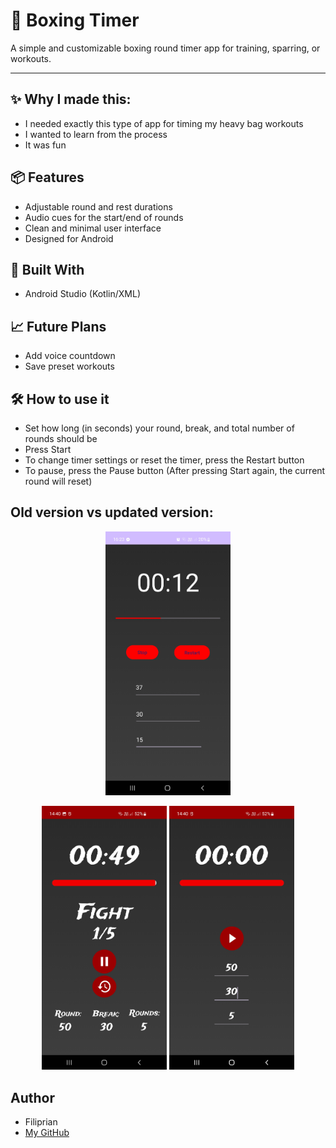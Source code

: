 # 🥊 Boxing Timer

A simple and customizable boxing round timer app for training, sparring, or workouts.

---

## ✨ Why I made this:
- I needed exactly this type of app for timing my heavy bag workouts
- I wanted to learn from the process
- It was fun

## 📦 Features
- Adjustable round and rest durations  
- Audio cues for the start/end of rounds  
- Clean and minimal user interface  
- Designed for Android

## 🧱 Built With
- Android Studio (Kotlin/XML)

## 📈 Future Plans
- Add voice countdown
- Save preset workouts

## 🛠️ How to use it
- Set how long (in seconds) your round, break, and total number of rounds should be
- Press Start
- To change timer settings or reset the timer, press the Restart button
- To pause, press the Pause button (After pressing Start again, the current round will reset)

## Old version vs updated version:
<p align="center">
  <img src="images/old.jpg" alt="Old version" width="200"/>
</p>
<p align="center">
  <img src="images/update1.jpg" alt="Update 1" width="200"/>
  <img src="images/update2.jpg" alt="Update 2" width="200"/>
</p>

## Author
- Filiprian  
- [My GitHub](https://github.com/Filiprian)
